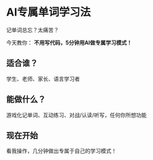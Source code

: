 # AI专属单词学习法

记单词总忘？太痛苦？

今天教你：
**不用写代码，5分钟用AI做专属学习模式！**

## 适合谁？

学生、老师、家长、语言学习者

## 能做什么？

游戏化记单词、互动练习、对战/认读/听写，任何你所想功能

## 现在开始

看我操作，几分钟做出专属于自己的学习模式！